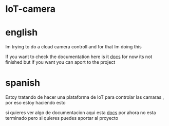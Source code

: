 # IoT-camera

# english
Im trying to do a cloud camera controll and for that Im doing this

If you want to check the documentation here is it [docs](https://github.com/ranon-rat/IoT-camera-platform/blob/master/server/englishDoc.md)
for now its not finished but if you want you can aport to the project

# spanish
Estoy tratando de hacer una plataforma de IoT para controlar las camaras , por eso estoy haciendo esto 

si quieres ver algo de documentacion aqui esta  [docs](https://github.com/ranon-rat/IoT-camera-platform/blob/master/server/documentacionEspa%C3%B1ol.md) 
por ahora no esta terminado pero si quieres puedes aportar al proyecto


